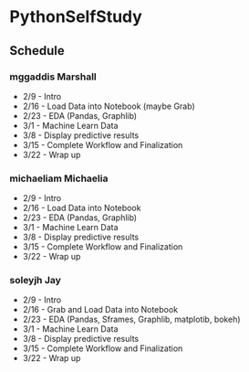 # PythonSelfStudy


## Schedule



### mggaddis  Marshall 

* 2/9 - Intro
* 2/16 - Load Data into Notebook (maybe Grab)
* 2/23 - EDA (Pandas, Graphlib)
* 3/1 - Machine Learn Data
* 3/8 - Display predictive results
* 3/15 - Complete Workflow and Finalization 
* 3/22 - Wrap up


### michaeliam Michaelia


* 2/9 - Intro
* 2/16 - Load Data into Notebook
* 2/23  - EDA (Pandas, Graphlib)
* 3/1  - Machine Learn Data
* 3/8  - Display predictive results
* 3/15 - Complete Workflow and Finalization 
* 3/22 - Wrap up


### soleyjh Jay


* 2/9 - Intro
* 2/16 - Grab and Load Data into Notebook
* 2/23  - EDA (Pandas, Sframes, Graphlib, matplotib, bokeh)
* 3/1  - Machine Learn Data
* 3/8  - Display predictive results
* 3/15 - Complete Workflow and Finalization 
* 3/22 - Wrap up

